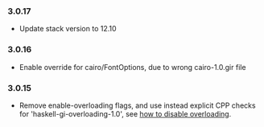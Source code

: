 ### 3.0.17

+ Update stack version to 12.10

### 3.0.16

+ Enable override for cairo/FontOptions, due to wrong cairo-1.0.gir file 

### 3.0.15

+ Remove enable-overloading flags, and use instead explicit CPP checks for 'haskell-gi-overloading-1.0', see [how to disable overloading](https://github.com/haskell-gi/haskell-gi/wiki/Overloading\#disabling-overloading).

